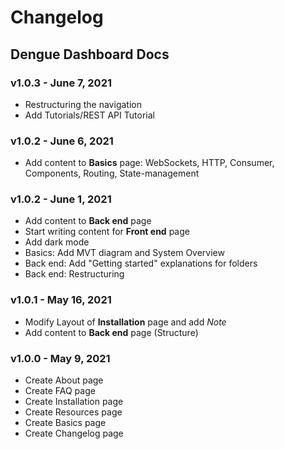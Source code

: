 # Changelog

## Dengue Dashboard Docs

### v1.0.3 - June 7, 2021
- Restructuring the navigation
- Add Tutorials/REST API Tutorial

### v1.0.2 - June 6, 2021
- Add content to **Basics** page: WebSockets, HTTP, Consumer, Components, Routing, State-management

### v1.0.2 - June 1, 2021

- Add content to **Back end** page
- Start writing content for **Front end** page
- Add dark mode
- Basics: Add MVT diagram and System Overview
- Back end: Add "Getting started" explanations for folders
- Back end: Restructuring

### v1.0.1 - May 16, 2021

* Modify Layout of **Installation** page and add *Note*
* Add content to **Back end** page (Structure)

### v1.0.0 - May 9, 2021

* Create About page
* Create FAQ page
* Create Installation page
* Create Resources page
* Create Basics page
* Create Changelog page
